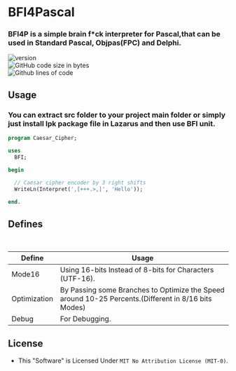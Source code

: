 # BFI4Pascal
### BFI4P is a simple brain f*ck interpreter for Pascal,that can be used in Standard Pascal, Objpas(FPC) and Delphi.


![version](https://badgen.net/badge/version/1.0.6/blue)<br />
![GitHub code size in bytes](https://img.shields.io/github/languages/code-size/0x4A4D00/BFI4Pascal)<br />
![Github lines of code](https://badgen.net/badge/total%20lines/394/blue)

## Usage
### You can extract src folder to your project main folder or simply just install lpk package file in Lazarus and then use BFI unit.

```Pascal
program Caesar_Cipher;

uses
  BFI;

begin

  // Caesar cipher encoder by 3 right shifts 
  WriteLn(Interpret(',[+++.>,]', 'Hello'));
  
end.

```


## Defines

<br />

| Define | Usage |
| ------ | ------ |
| Mode16 | Using 16-bits Instead of 8-bits for Characters (UTF-16). |
| Optimization | By Passing some Branches to Optimize the Speed around 10-25 Percents.(Different in 8/16 bits Modes) | 
| Debug | For Debugging.|

## License
- This "Software" is Licensed Under `MIT No Attribution License (MIT-0)`.
